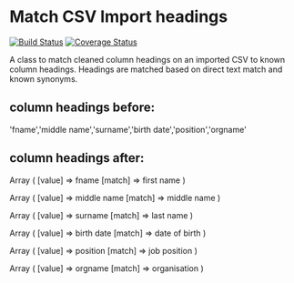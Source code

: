 # Match CSV Import headings

[![Build Status](https://travis-ci.org/gordonmurray/match-import-headings.svg?branch=master)](https://travis-ci.org/gordonmurray/match-import-headings) [![Coverage Status](https://coveralls.io/repos/github/gordonmurray/match-import-headings/badge.svg?branch=master)](https://coveralls.io/github/gordonmurray/match-import-headings?branch=master)

A class to match cleaned column headings on an imported CSV to known column headings. Headings are matched based on direct text match and known synonyms.

## column headings before:

'fname','middle name','surname','birth date','position','orgname'

## column headings after:

Array
  (
      [value] => fname
      [match] => first name
  )

Array
  (
      [value] => middle name
      [match] => middle name
  )

Array
  (
      [value] => surname
      [match] => last name
  )

Array
  (
      [value] => birth date
      [match] => date of birth
  )

Array
  (
      [value] => position
      [match] => job position
  )

Array
  (
      [value] => orgname
      [match] => organisation
  )
